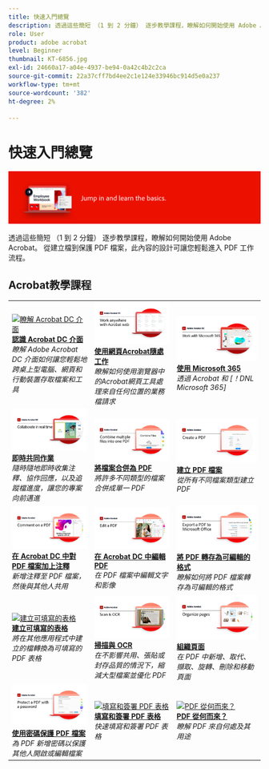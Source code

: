 ```yaml
---
title: 快速入門總覽
description: 透過這些簡短 （1 到 2 分鐘） 逐步教學課程，瞭解如何開始使用 Adobe Acrobat
role: User
product: adobe acrobat
level: Beginner
thumbnail: KT-6856.jpg
exl-id: 24660a17-a04e-4937-be94-0a42c4b2c2ca
source-git-commit: 22a37cff7bd4ee2c1e124e33946bc914d5e0a237
workflow-type: tm+mt
source-wordcount: '382'
ht-degree: 2%

---
```


# 快速入門總覽

![Acrobat快速入門影像](../assets/Hero-GettingStarted.png)

透過這些簡短 （1 到 2 分鐘） 逐步教學課程，瞭解如何開始使用 Adobe Acrobat。 從建立檔到保護 PDF 檔案，此內容的設計可讓您輕鬆進入 PDF 工作流程。

## Acrobat教學課程

<table style="table-layout:fixed">
<tr>
  <td>
    <a href="get-to-know-the-acrobat-dc-interface.md">
      <img alt="瞭解 Acrobat DC 介面" src="../assets/Interface.jpg" />
    </a>
    <div>
    <a href="get-to-know-the-acrobat-dc-interface.md"><strong>認識 Acrobat DC 介面</strong></a>
    </div>
    <em>瞭解 Adobe Acrobat DC 介面如何讓您輕鬆地跨桌上型電腦、網頁和行動裝置存取檔案和工具</em>
    <br>
  </td>
  <td>
    <a href="acrobatweb.md">
      <img alt="使用網頁Acrobat隨處工作" src="../assets/Acrobatweb_1280.png" />
    </a>
    <div>
    <a href="acrobatweb.md"><strong>使用網頁Acrobat隨處工作</strong></a>
    </div>
    <em>瞭解如何使用瀏覽器中的Acrobat網頁工具處理來自任何位置的業務檔請求</em>
    <br>
  </td>
  <td>
    <a href="../integrate/integrate-overview.md#microsoft">
      <img alt="使用 Microsoft 365" src="../assets/WorkMicrosoft365_1280.png" />
    </a>
    <div>
     <a href="../integrate/integrate-overview.md#microsoft"><strong>使用 Microsoft 365</strong></a>
    </div>
    <em>透過 Acrobat 和 [！DNL Microsoft 365]</em>
    <br>
  </td>
</tr>
<tr>
   <td>
    <a href="collaborate.md">
      <img alt="即時共同作業" src="../assets/Collaborate_1280.png" />
    </a>
    <div>
     <a href="collaborate.md"><strong>即時共同作業</strong></a>
    </div>
    <em>隨時隨地即時收集注釋、協作回應，以及追蹤檔進度，讓您的專案向前邁進</em>
    <br>
  </td>
  <td>
    <a href="combine-to-pdf.md">
      <img alt="將檔案合併為 PDF" src="../assets/Combine.jpg" />
    </a>
    <div>
     <a href="combine-to-pdf.md"><strong>將檔案合併為 PDF</strong></a>
    </div>
    <em>將許多不同類型的檔案合併成單一 PDF</em>
    <br>
  </td>
  <td>
    <a href="create-pdf.md">
      <img alt="建立 PDF 檔案" src="../assets/Create.jpg" />
    </a>
    <div>
    <a href="create-pdf.md"><strong>建立 PDF 檔案</strong></a>
    </div>
    <em>從所有不同檔案類型建立 PDF</em>
    <br>
  </td>
</tr>
<tr>
  <td>
    <a href="comment-on-pdf-files.md">
      <img alt="在 Acrobat DC 中對 PDF 檔案加上注釋" src="../assets/Comment.jpg" />
    </a>
    <div>
    <a href="comment-on-pdf-files.md"><strong>在 Acrobat DC 中對 PDF 檔案加上注釋</strong></a>
    </div>
    <em>新增注釋至 PDF 檔案，然後與其他人共用</em>
    <br>
  </td>
  <td>
    <a href="edit-pdf.md">
      <img alt="在 Acrobat DC 中編輯 PDF" src="../assets/Edit.jpg" />
    </a>
    <div>
    <a href="edit-pdf.md"><strong>在 Acrobat DC 中編輯 PDF</strong></a>
    </div>
    <em>在 PDF 檔案中編輯文字和影像</em>
    <br>
  </td>
   <td>
    <a href="export-pdf.md">
      <img alt="將 PDF 轉存為可編輯的格式" src="../assets/Export.jpg" />
    </a>
    <div>
    <a href="export-pdf.md"><strong>將 PDF 轉存為可編輯的格式</strong></a>
    </div>
    <em>瞭解如何將 PDF 檔案轉存為可編輯的格式</em>
    <br>
  </td>
</tr>
<tr>
  <td>
    <a href="create-fillable-forms.md">
      <img alt="建立可填寫的表格" src="../assets/Form.jpg" />
    </a>
    <div>
    <a href="create-fillable-forms.md"><strong>建立可填寫的表格</strong></a>
    </div>
    <em>將在其他應用程式中建立的檔轉換為可填寫的 PDF 表格</em>
    <br>
  </td>
  <td>
    <a href="scan-and-ocr.md">
      <img alt="掃描與 OCR" src="../assets/Scan.jpg" />
    </a>
    <div>
    <a href="scan-and-ocr.md"><strong>掃描與 OCR</strong></a>
    </div>
    <em>在不影響共用、張貼或封存品質的情況下，縮減大型檔案並優化 PDF</em>
    <br>
  </td>
  <td>
    <a href="organize.md">
      <img alt="組織頁面" src="../assets/Organize.jpg" />
    </a>
    <div>
    <a href="organize.md"><strong>組織頁面</strong></a>
    </div>
    <em>在 PDF 中新增、取代、擷取、旋轉、刪除和移動頁面</em>
    <br>
  </td>
</tr>
<tr>
  <td>
    <a href="password-protect.md">
      <img alt="使用密碼保護 PDF 檔案" src="../assets/Protect.jpg" />
    </a>
    <div>
    <a href="password-protect.md"><strong>使用密碼保護 PDF 檔案</strong></a>
    </div>
    <em>為 PDF 新增密碼以保護其他人開啟或編輯檔案</em>
    <br>
  </td>
  <td>
    <a href="fill-and-sign.md">
      <img alt="填寫和簽署 PDF 表格" src="../assets/FillSign.jpg" />
    </a>
    <div>
    <a href="fill-and-sign.md"><strong>填寫和簽署 PDF 表格</strong></a>
    </div>
    <em>快速填寫和簽署 PDF 表格</em>
    <br>
  </td>
  <td>
    <a href="where-do-pdfs-come-from.md">
      <img alt="PDF 從何而來？" src="../assets/WherePDFs.jpg" />
    </a>
    <div>
    <a href="where-do-pdfs-come-from.md"><strong>PDF 從何而來？</strong></a>
    </div>
    <em>瞭解 PDF 來自何處及其用途</em>
    <br>
  </td>
</tr>
</table>
